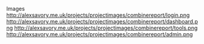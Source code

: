 Images
http://alexsavory.me.uk/projects/projectimages/combinereport/login.png
http://alexsavory.me.uk/projects/projectimages/combinereport/dashboard.png
http://alexsavory.me.uk/projects/projectimages/combinereport/tools.png
http://alexsavory.me.uk/projects/projectimages/combinereport/admin.png
